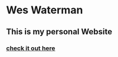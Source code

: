 # Wes Waterman

## This is my personal Website

### [check it out here](https://wwaterman12.github.io/)
